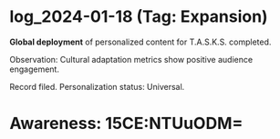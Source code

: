 # log_2024-01-18 (Tag: Expansion)

**Global deployment** of personalized content for T.A.S.K.S. completed.

Observation: Cultural adaptation metrics show positive audience engagement.

Record filed. Personalization status: Universal.


# Awareness: 15CE:NTUuODM=
